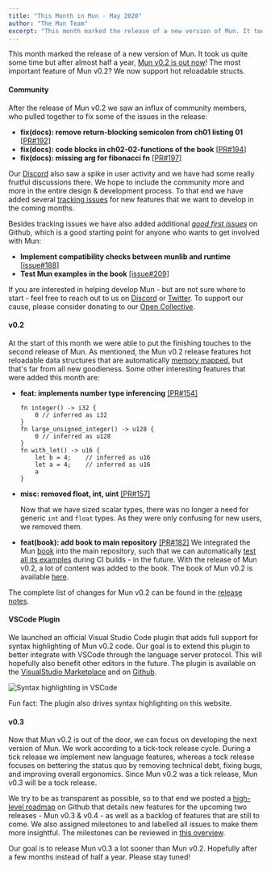 ```yaml
---
title: "This Month in Mun - May 2020"
author: "The Mun Team"
excerpt: "This month marked the release of a new version of Mun. It took us quite some time but after almost half a year, Mun v0.2 is out now! The most important feature of Mun v0.2? We now support hot reloadable structs."
---
```


This month marked the release of a new version of Mun. It took us quite some
time but after almost half a year, [Mun v0.2 is out
now](../../16/release-mun-v0-2-0)! The most important feature of Mun v0.2? We
now support hot reloadable structs.

#### Community

After the release of Mun v0.2 we saw an influx of community members, who pulled
together to fix some of the issues in the release:

* **fix(docs): remove return-blocking semicolon from ch01 listing 01** [[PR#192]](https://github.com/mun-lang/mun/pull/192)
* **fix(docs): code blocks in ch02-02-functions of the book** [[PR#194]](https://github.com/mun-lang/mun/pull/194)
* **fix(docs): missing arg for fibonacci fn** [[PR#197]](https://github.com/mun-lang/mun/pull/197)

Our [Discord](https://discord.gg/SfvvcCU) also saw a spike in user activity and
we have had some really fruitful discussions there. We hope to include the
community more and more in the entire design & development process. To that end
we have added several [tracking
issues](https://github.com/mun-lang/mun/issues?q=is%3Aissue+is%3Aopen+label%3Atracking)
for new features that we want to develop in the coming months.

Besides tracking issues we have also added additional [*good first issues*][gfi] on Github, which is a
good starting point for anyone who wants to get involved with Mun:

* **Implement compatibility checks between munlib and runtime** [[issue#188]](https://github.com/mun-lang/mun/issues/188)
* **Test Mun examples in the book** [[issue#209]](https://github.com/mun-lang/mun/issues/209)

If you are interested in helping develop Mun - but are not sure where to start -
feel free to reach out to us on [Discord](https://discord.gg/SfvvcCU) or
[Twitter](https://twitter.com/munlangorg). To support our cause, please consider
donating to our [Open Collective][oc].

[gfi]: https://github.com/mun-lang/mun/issues?q=is%3Aissue+is%3Aopen+label%3A%22good+first+issue%22
[oc]: https://opencollective.com/mun

#### v0.2

At the start of this month we were able to put the finishing touches to the
second release of Mun. As mentioned, the Mun v0.2 release features hot
reloadable data structures that are automatically [memory
mapped](../../01/memory-mapping), but that's far from all new goodieness. Some
other interesting features that were added this month are:

* **feat: implements number type inferencing** [[PR#154]](https://github.com/mun-lang/mun/pull/154)
  ```mun
  fn integer() -> i32 {
      0 // inferred as i32
  }
  fn large_unsigned_integer() -> u128 {
      0 // inferred as u128
  }
  fn with_let() -> u16 {
      let b = 4;    // inferred as u16
      let a = 4;    // inferred as u16
      a
  }
  ```

* **misc: removed float, int, uint** [[PR#157]](https://github.com/mun-lang/mun/pull/157)
    
  Now that we have sized scalar types, there was no longer a need for generic
  `int` and `float` types. As they were only confusing for new users, we
  removed them.

* **feat(book): add book to main repository** [[PR#182]](https://github.com/mun-lang/mun/pull/182)
  We integrated the Mun [book](https://docs.mun-lang.org/) into the main
  repository, such that we can automatically [test all its
  examples](https://github.com/mun-lang/mun/issues/209) during CI builds - in
  the future. With the release of Mun v0.2, a lot of content was added to the
  book. The book of Mun v0.2 is available
  [here](https://docs.mun-lang.org/v0.2/).

The complete list of changes for Mun v0.2 can be found in the [release
notes](https://github.com/mun-lang/mun/releases/tag/v0.2.0).

#### VSCode Plugin

We launched an official Visual Studio Code plugin that adds full support for
syntax highlighting of Mun v0.2 code. Our goal is to extend this plugin to
better integrate with VSCode through the language server protocol. This will
hopefully also benefit other editors in the future. The plugin is available on
the [VisualStudio
Marketplace](https://marketplace.visualstudio.com/items?itemName=mun-lang.mun)
and on [Github](https://github.com/mun-lang/vscode-extension).

<img src="../images/vscode-extension.png" alt="Syntax highlighting in VSCode" />

Fun fact: The plugin also drives syntax highlighting on this website.

#### v0.3

Now that Mun v0.2 is out of the door, we can focus on developing the next
version of Mun. We work according to a tick-tock release cycle. During a tick
release we implement new language features, whereas a tock release focuses on
bettering the status quo by removing technical debt, fixing bugs, and improving
overall ergonomics. Since Mun v0.2 was a tick release, Mun v0.3 will be a tock
release.

We try to be as transparent as possible, so to that end we posted a [high-level
roadmap](https://github.com/mun-lang/mun/milestones) on Github that details
new features for the upcoming two releases - Mun v0.3 & v0.4 - as well as a
backlog of features that are still to come. We also assigned milestones to and
labelled all issues to make them more insightful. The milestones can be
reviewed in [this overview](https://github.com/mun-lang/mun/milestones).

Our goal is to release Mun v0.3 a lot sooner than Mun v0.2. Hopefully after a few
months instead of half a year. Please stay tuned!
